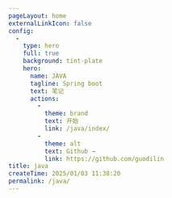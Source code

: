 ```yaml
---
pageLayout: home
externalLinkIcon: false
config:
  -
    type: hero
    full: true
    background: tint-plate
    hero:
      name: JAVA
      tagline: Spring boot
      text: 笔记
      actions:
        -
          theme: brand
          text: 开始
          link: /java/index/
        -
          theme: alt
          text: Github →
          link: https://github.com/guodilin
title: java
createTime: 2025/01/03 11:38:20
permalink: /java/
---
```

